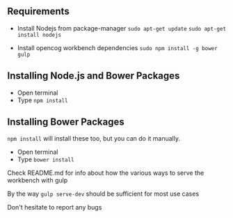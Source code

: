## Requirements

 - Install Nodejs from package-manager
```sudo apt-get update```
```sudo apt-get install nodejs```

- Install opencog workbench dependencies
```sudo npm install -g bower gulp```

## Installing Node.js and Bower Packages
- Open terminal
- Type ```npm install```

## Installing Bower Packages
```npm install``` will install these too, but you can do it manually.
- Open terminal
- Type ```bower install```

Check README.md for info about how the various ways to serve the workbench with gulp

By the way ```gulp serve-dev``` should be sufficient for most use cases

Don't hesitate to report any bugs
